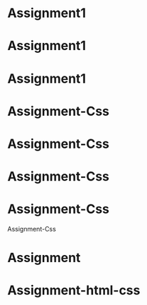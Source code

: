# Assignment1
# Assignment1
# Assignment1
# Assignment-Css
# Assignment-Css
# Assignment-Css
# Assignment-Css
Assignment-Css
# Assignment
# Assignment-html-css

